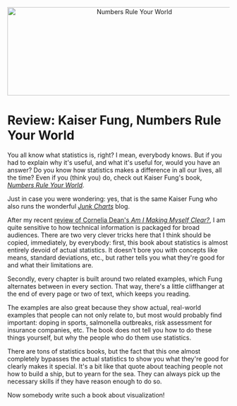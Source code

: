 <p align="center"><img src="https://media.eagereyes.org/media/2010/numbersrule.jpg" alt="Numbers Rule Your World" width="560" height="200" /></p>

# Review: Kaiser Fung, Numbers Rule Your World

You all know what statistics is, right? I mean, everybody knows. But if you had to explain why it's useful, and what it's useful for, would you have an answer? Do you know how statistics makes a difference in all our lives, all the time? Even if you (think you) do, check out Kaiser Fung's book, <em><a href="http://junkcharts.typepad.com/numbersruleyourworld/">Numbers Rule Your World</a></em>.

Just in case you were wondering: yes, that is the same Kaiser Fung who also runs the wonderful <em><a href="http://junkcharts.typepad.com/junk_charts/">Junk Charts</a></em> blog.

After my recent <a href="/criticism/cornelia-dean-am-i-making-myself-clear">review of Cornelia Dean's <em>Am I Making Myself Clear?</em></a>, I am quite sensitive to how technical information is packaged for broad audiences. There are two very clever tricks here that I think should be copied, immediately, by everybody: first, this book about statistics is almost entirely devoid of actual statistics. It doesn't bore you with concepts like means, standard deviations, etc., but rather tells you what they're good for and what their limitations are.

Secondly, every chapter is built around two related examples, which Fung alternates between in every section. That way, there's a little cliffhanger at the end of every page or two of text, which keeps you reading.

The examples are also great because they show actual, real-world examples that people can not only relate to, but most would probably find important: doping in sports, salmonella outbreaks, risk assessment for insurance companies, etc. The book does not tell you how to do these things yourself, but why the people who do them use statistics.

There are tons of statistics books, but the fact that this one almost completely bypasses the actual statistics to show you what they're good for clearly makes it special. It's a bit like that quote about teaching people not how to build a ship, but to yearn for the sea. They can always pick up the necessary skills if they have reason enough to do so.

Now somebody write such a book about visualization!
